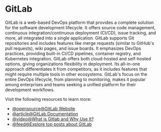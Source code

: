 # GitLab

GitLab is a web-based DevOps platform that provides a complete solution for the software development lifecycle. It offers source code management, continuous integration/continuous deployment (CI/CD), issue tracking, and more, all integrated into a single application. GitLab supports Git repositories and includes features like merge requests (similar to GitHub's pull requests), wiki pages, and issue boards. It emphasizes DevOps practices, providing built-in CI/CD pipelines, container registry, and Kubernetes integration. GitLab offers both cloud-hosted and self-hosted options, giving organizations flexibility in deployment. Its all-in-one approach differentiates it from competitors, as it includes features that might require multiple tools in other ecosystems. GitLab's focus on the entire DevOps lifecycle, from planning to monitoring, makes it popular among enterprises and teams seeking a unified platform for their development workflows.

Visit the following resources to learn more:

- [@opensource@GitLab Website](https://gitlab.com/)
- [@article@GitLab Documentation](https://docs.gitlab.com/)
- [@video@What is Gitlab and Why Use It?](https://www.youtube.com/watch?v=bnF7f1zGpo4)
- [@feed@Explore top posts about GitLab](https://app.daily.dev/tags/gitlab?ref=roadmapsh)
